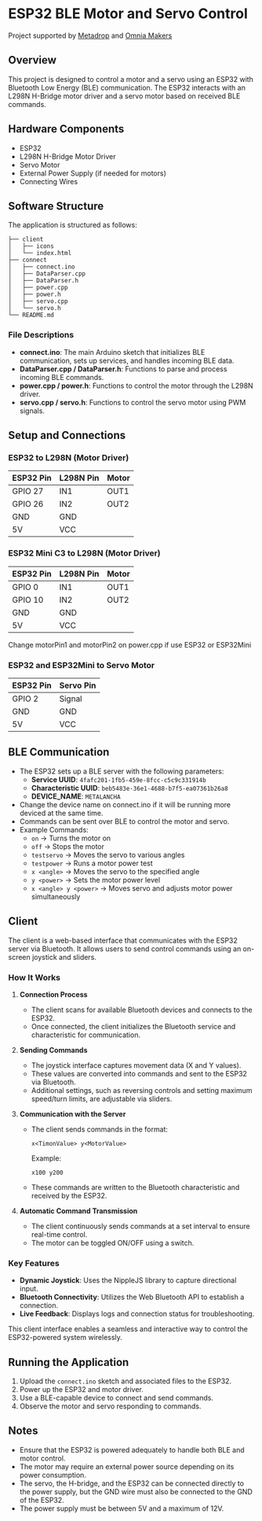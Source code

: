 # ESP32 BLE Motor and Servo Control

Project supported by [Metadrop](https://metadrop.net/) and [Omnia Makers](https://omnia-makers.github.io/)

## Overview
This project is designed to control a motor and a servo using an ESP32 with Bluetooth Low Energy (BLE) communication. The ESP32 interacts with an L298N H-Bridge motor driver and a servo motor based on received BLE commands.

## Hardware Components
- ESP32
- L298N H-Bridge Motor Driver
- Servo Motor
- External Power Supply (if needed for motors)
- Connecting Wires

## Software Structure
The application is structured as follows:

```
├── client
│   ├── icons
│   └── index.html
├── connect
│   ├── connect.ino
│   ├── DataParser.cpp
│   ├── DataParser.h
│   ├── power.cpp
│   ├── power.h
│   ├── servo.cpp
│   └── servo.h
└── README.md
```

### File Descriptions
- **connect.ino**: The main Arduino sketch that initializes BLE communication, sets up services, and handles incoming BLE data.
- **DataParser.cpp / DataParser.h**: Functions to parse and process incoming BLE commands.
- **power.cpp / power.h**: Functions to control the motor through the L298N driver.
- **servo.cpp / servo.h**: Functions to control the servo motor using PWM signals.

## Setup and Connections

### ESP32 to L298N (Motor Driver)
| ESP32 Pin | L298N Pin |   Motor   |
|-----------|-----------|-----------|
| GPIO 27   | IN1       | OUT1      |
| GPIO 26   | IN2       | OUT2      |
| GND       | GND       |           |
| 5V        | VCC       |           |

### ESP32 Mini C3 to L298N (Motor Driver)
| ESP32 Pin | L298N Pin |   Motor   |
|-----------|-----------|-----------|
| GPIO 0    | IN1       | OUT1      |
| GPIO 10   | IN2       | OUT2      |
| GND       | GND       |           |
| 5V        | VCC       |           |

Change motorPin1 and motorPin2 on power.cpp if use ESP32 or ESP32Mini

### ESP32 and ESP32Mini to Servo Motor
| ESP32 Pin | Servo Pin  |
|-----------|-----------|
| GPIO 2    | Signal    |
| GND       | GND       |
| 5V        | VCC       |

## BLE Communication
- The ESP32 sets up a BLE server with the following parameters:
  - **Service UUID**: `4fafc201-1fb5-459e-8fcc-c5c9c331914b`
  - **Characteristic UUID**: `beb5483e-36e1-4688-b7f5-ea07361b26a8`
  - **DEVICE_NAME**: `METALANCHA`
- Change the device name on connect.ino if it will be running more deviced at the same time.
- Commands can be sent over BLE to control the motor and servo.
- Example Commands:
  - `on` → Turns the motor on
  - `off` → Stops the motor
  - `testservo` → Moves the servo to various angles
  - `testpower` → Runs a motor power test
  - `x <angle>` → Moves the servo to the specified angle
  - `y <power>` → Sets the motor power level
  - `x <angle> y <power>` → Moves servo and adjusts motor power simultaneously

## Client

The client is a web-based interface that communicates with the ESP32 server via Bluetooth. It allows users to send control commands using an on-screen joystick and sliders.

### How It Works

1. **Connection Process**
   - The client scans for available Bluetooth devices and connects to the ESP32.
   - Once connected, the client initializes the Bluetooth service and characteristic for communication.

2. **Sending Commands**
   - The joystick interface captures movement data (X and Y values).
   - These values are converted into commands and sent to the ESP32 via Bluetooth.
   - Additional settings, such as reversing controls and setting maximum speed/turn limits, are adjustable via sliders.

3. **Communication with the Server**
   - The client sends commands in the format:
     ```
     x<TimonValue> y<MotorValue>
     ```
     Example:
     ```
     x100 y200
     ```
   - These commands are written to the Bluetooth characteristic and received by the ESP32.

4. **Automatic Command Transmission**
   - The client continuously sends commands at a set interval to ensure real-time control.
   - The motor can be toggled ON/OFF using a switch.

### Key Features

- **Dynamic Joystick**: Uses the NippleJS library to capture directional input.
- **Bluetooth Connectivity**: Utilizes the Web Bluetooth API to establish a connection.
- **Live Feedback**: Displays logs and connection status for troubleshooting.

This client interface enables a seamless and interactive way to control the ESP32-powered system wirelessly.


## Running the Application
1. Upload the `connect.ino` sketch and associated files to the ESP32.
2. Power up the ESP32 and motor driver.
3. Use a BLE-capable device to connect and send commands.
4. Observe the motor and servo responding to commands.

## Notes
- Ensure that the ESP32 is powered adequately to handle both BLE and motor control.
- The motor may require an external power source depending on its power consumption.
- The servo, the H-bridge, and the ESP32 can be connected directly to the power supply, but the GND wire must also be connected to the GND of the ESP32.
- The power supply must be between 5V and a maximum of 12V.
